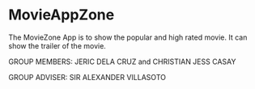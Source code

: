 # MovieAppZone

The MovieZone App is to show the popular and high rated movie. It can show
the trailer of the movie.



GROUP MEMBERS:
JERIC DELA CRUZ and
CHRISTIAN JESS CASAY

GROUP ADVISER:
SIR ALEXANDER VILLASOTO
